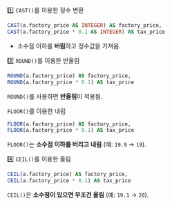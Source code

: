 





1️⃣ `CAST()`를 이용한 정수 변환

```sql
CAST(a.factory_price AS INTEGER) AS factory_price,
CAST(a.factory_price * 0.1 AS INTEGER) AS tax_price
```


- 소수점 이하를 **버림**하고 정수값을 가져옴.


2️⃣ `ROUND()`를 이용한 반올림


```sql
ROUND(a.factory_price) AS factory_price,
ROUND(a.factory_price * 0.1) AS tax_price
```
`ROUND()`를 사용하면 **반올림**이 적용됨.

`FLOOR()`를 이용한 내림

```sql
FLOOR(a.factory_price) AS factory_price,
FLOOR(a.factory_price * 0.1) AS tax_price
```

`FLOOR()`는 **소수점 이하를 버리고 내림** (예: `19.9` → `19`).

4️⃣ `CEIL()`를 이용한 올림

```sql
CEIL(a.factory_price) AS factory_price,
CEIL(a.factory_price * 0.1) AS tax_price
```
`CEIL()`은 **소수점이 있으면 무조건 올림** (예: `19.1` → `20`).
